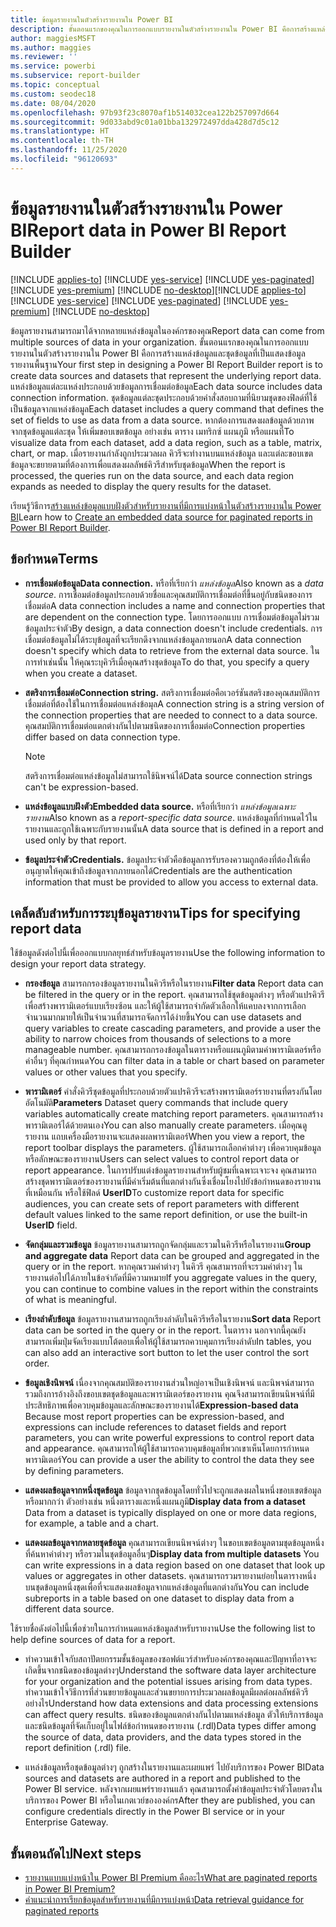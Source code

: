 ```yaml
---
title: ข้อมูลรายงานในตัวสร้างรายงานใน Power BI
description: ขั้นตอนแรกของคุณในการออกแบบรายงานในตัวสร้างรายงานใน Power BI คือการสร้างแหล่งข้อมูลและชุดข้อมูลที่แสดงข้อมูลรายงานพื้นฐาน
author: maggiesMSFT
ms.author: maggies
ms.reviewer: ''
ms.service: powerbi
ms.subservice: report-builder
ms.topic: conceptual
ms.custom: seodec18
ms.date: 08/04/2020
ms.openlocfilehash: 97b93f23c8070af1b514032cea122b257097d664
ms.sourcegitcommit: 9d033abd9c01a01bba132972497dda428d7d5c12
ms.translationtype: HT
ms.contentlocale: th-TH
ms.lasthandoff: 11/25/2020
ms.locfileid: "96120693"
---
```

# <a name="report-data-in-power-bi-report-builder"></a><span data-ttu-id="dd7fa-103">ข้อมูลรายงานในตัวสร้างรายงานใน Power BI</span><span class="sxs-lookup"><span data-stu-id="dd7fa-103">Report data in Power BI Report Builder</span></span>

<span data-ttu-id="dd7fa-104">[!INCLUDE [applies-to](../includes/applies-to.md)] [!INCLUDE [yes-service](../includes/yes-service.md)] [!INCLUDE [yes-paginated](../includes/yes-paginated.md)] [!INCLUDE [yes-premium](../includes/yes-premium.md)] [!INCLUDE [no-desktop](../includes/no-desktop.md)]</span><span class="sxs-lookup"><span data-stu-id="dd7fa-104">[!INCLUDE [applies-to](../includes/applies-to.md)] [!INCLUDE [yes-service](../includes/yes-service.md)] [!INCLUDE [yes-paginated](../includes/yes-paginated.md)] [!INCLUDE [yes-premium](../includes/yes-premium.md)] [!INCLUDE [no-desktop](../includes/no-desktop.md)]</span></span> 

<span data-ttu-id="dd7fa-105">ข้อมูลรายงานสามารถมาได้จากหลายแหล่งข้อมูลในองค์กรของคุณ</span><span class="sxs-lookup"><span data-stu-id="dd7fa-105">Report data can come from multiple sources of data in your organization.</span></span> <span data-ttu-id="dd7fa-106">ขั้นตอนแรกของคุณในการออกแบบรายงานในตัวสร้างรายงานใน Power BI คือการสร้างแหล่งข้อมูลและชุดข้อมูลที่เป็นแสดงข้อมูลรายงานพื้นฐาน</span><span class="sxs-lookup"><span data-stu-id="dd7fa-106">Your first step in designing a Power BI Report Builder report is to create data sources and datasets that represent the underlying report data.</span></span> <span data-ttu-id="dd7fa-107">แหล่งข้อมูลแต่ละแหล่งประกอบด้วยข้อมูลการเชื่อมต่อข้อมูล</span><span class="sxs-lookup"><span data-stu-id="dd7fa-107">Each data source includes data connection information.</span></span> <span data-ttu-id="dd7fa-108">ชุดข้อมูลแต่ละชุดประกอบด้วยคำสั่งสอบถามที่นิยามชุดของฟิลด์ที่ใช้เป็นข้อมูลจากแหล่งข้อมูล</span><span class="sxs-lookup"><span data-stu-id="dd7fa-108">Each dataset includes a query command that defines the set of fields to use as data from a data source.</span></span> <span data-ttu-id="dd7fa-109">หากต้องการแสดงผลข้อมูลด้วยภาพจากชุดข้อมูลแต่ละชุด ให้เพิ่มขอบเขตข้อมูล อย่างเช่น ตาราง เมทริกซ์ แผนภูมิ หรือแผนที่</span><span class="sxs-lookup"><span data-stu-id="dd7fa-109">To visualize data from each dataset, add a data region, such as a table, matrix, chart, or map.</span></span> <span data-ttu-id="dd7fa-110">เมื่อรายงานกำลังถูกประมวลผล คิวรีจะทำงานบนแหล่งข้อมูล และแต่ละขอบเขตข้อมูลจะขยายตามที่ต้องการเพื่อแสดงผลลัพธ์คิวรีสำหรับชุดข้อมูล</span><span class="sxs-lookup"><span data-stu-id="dd7fa-110">When the report is processed, the queries run on the data source, and each data region expands as needed to display the query results for the dataset.</span></span>  

<span data-ttu-id="dd7fa-111">เรียนรู้วิธีการ[สร้างแหล่งข้อมูลแบบฝังตัวสำหรับรายงานที่มีการแบ่งหน้าในตัวสร้างรายงานใน Power BI](paginated-reports-embedded-data-source.md)</span><span class="sxs-lookup"><span data-stu-id="dd7fa-111">Learn how to [Create an embedded data source for paginated reports in Power BI Report Builder](paginated-reports-embedded-data-source.md).</span></span>


##  <a name="terms"></a><a name="BkMk_ReportDataTerms"></a> <span data-ttu-id="dd7fa-112">ข้อกำหนด</span><span class="sxs-lookup"><span data-stu-id="dd7fa-112">Terms</span></span>  
  
- <span data-ttu-id="dd7fa-113">**การเชื่อมต่อข้อมูล**</span><span class="sxs-lookup"><span data-stu-id="dd7fa-113">**Data connection.**</span></span> <span data-ttu-id="dd7fa-114">หรือที่เรียกว่า *แหล่งข้อมูล*</span><span class="sxs-lookup"><span data-stu-id="dd7fa-114">Also known as a *data source*.</span></span> <span data-ttu-id="dd7fa-115">การเชื่อมต่อข้อมูลประกอบด้วยชื่อและคุณสมบัติการเชื่อมต่อที่ขึ้นอยู่กับชนิดของการเชื่อมต่อ</span><span class="sxs-lookup"><span data-stu-id="dd7fa-115">A data connection includes a name and connection properties that are dependent on the connection type.</span></span> <span data-ttu-id="dd7fa-116">โดยการออกแบบ การเชื่อมต่อข้อมูลไม่รวมข้อมูลประจำตัว</span><span class="sxs-lookup"><span data-stu-id="dd7fa-116">By design, a data connection doesn't include credentials.</span></span> <span data-ttu-id="dd7fa-117">การเชื่อมต่อข้อมูลไม่ได้ระบุข้อมูลที่จะเรียกดึงจากแหล่งข้อมูลภายนอก</span><span class="sxs-lookup"><span data-stu-id="dd7fa-117">A data connection doesn't specify which data to retrieve from the external data source.</span></span> <span data-ttu-id="dd7fa-118">ในการทำเช่นนั้น ให้คุณระบุคิวรีเมื่อคุณสร้างชุดข้อมูล</span><span class="sxs-lookup"><span data-stu-id="dd7fa-118">To do that, you specify a query when you create a dataset.</span></span>  
  
- <span data-ttu-id="dd7fa-119">**สตริงการเชื่อมต่อ**</span><span class="sxs-lookup"><span data-stu-id="dd7fa-119">**Connection string.**</span></span> <span data-ttu-id="dd7fa-120">สตริงการเชื่อมต่อคือเวอร์ชันสตริงของคุณสมบัติการเชื่อมต่อที่ต้องใช้ในการเชื่อมต่อแหล่งข้อมุล</span><span class="sxs-lookup"><span data-stu-id="dd7fa-120">A connection string is a string version of the connection properties that are needed to connect to a data source.</span></span> <span data-ttu-id="dd7fa-121">คุณสมบัติการเชื่อมต่อแตกต่างกันไปตามชนิดของการเชื่อมต่อ</span><span class="sxs-lookup"><span data-stu-id="dd7fa-121">Connection properties differ based on data connection type.</span></span> 

    > [!NOTE]
    > <span data-ttu-id="dd7fa-122">สตริงการเชื่อมต่อแหล่งข้อมูลไม่สามารถใช้นิพจน์ได้</span><span class="sxs-lookup"><span data-stu-id="dd7fa-122">Data source connection strings can't be expression-based.</span></span>
  
- <span data-ttu-id="dd7fa-123">**แหล่งข้อมูลแบบฝังตัว**</span><span class="sxs-lookup"><span data-stu-id="dd7fa-123">**Embedded data source.**</span></span> <span data-ttu-id="dd7fa-124">หรือที่เรียกว่า *แหล่งข้อมูลเฉพาะรายงาน*</span><span class="sxs-lookup"><span data-stu-id="dd7fa-124">Also known as a *report-specific data source*.</span></span> <span data-ttu-id="dd7fa-125">แหล่งข้อมูลที่กำหนดไว้ในรายงานและถูกใช้เฉพาะกับรายงานนั้น</span><span class="sxs-lookup"><span data-stu-id="dd7fa-125">A data source that is defined in a report and used only by that report.</span></span>  
  
- <span data-ttu-id="dd7fa-126">**ข้อมูลประจำตัว**</span><span class="sxs-lookup"><span data-stu-id="dd7fa-126">**Credentials.**</span></span> <span data-ttu-id="dd7fa-127">ข้อมูลประจำตัวคือข้อมูลการรับรองความถูกต้องที่ต้องให้เพื่ออนุญาตให้คุณเข้าถึงข้อมูลจากภายนอกได้</span><span class="sxs-lookup"><span data-stu-id="dd7fa-127">Credentials are the authentication information that must be provided to allow you access to external data.</span></span>  
  
##  <a name="tips-for-specifying-report-data"></a><a name="BkMk_ReportDataTips"></a> <span data-ttu-id="dd7fa-128">เคล็ดลับสำหรับการระบุข้อมูลรายงาน</span><span class="sxs-lookup"><span data-stu-id="dd7fa-128">Tips for specifying report data</span></span>

 <span data-ttu-id="dd7fa-129">ใช้ข้อมูลดังต่อไปนี้เพื่อออกแบบกลยุทธ์สำหรับข้อมูลรายงาน</span><span class="sxs-lookup"><span data-stu-id="dd7fa-129">Use the following information to design your report data strategy.</span></span>  
  
- <span data-ttu-id="dd7fa-130">**กรองข้อมูล** สามารถกรองข้อมูลรายงานในคิวรีหรือในรายงาน</span><span class="sxs-lookup"><span data-stu-id="dd7fa-130">**Filter data** Report data can be filtered in the query or in the report.</span></span> <span data-ttu-id="dd7fa-131">คุณสามารถใช้ชุดข้อมูลต่างๆ หรือตัวแปรคิวรีเพื่อสร้างพารามิเตอร์แบบเรียงซ้อน และให้ผู้ใช้สามารถจำกัดตัวเลือกให้แคบลงจากการเลือกจำนวนมากมายให้เป็นจำนวนที่สามารถจัดการได้ง่ายขึ้น</span><span class="sxs-lookup"><span data-stu-id="dd7fa-131">You can use datasets and query variables to create cascading parameters, and provide a user the ability to narrow choices from thousands of selections to a more manageable number.</span></span> <span data-ttu-id="dd7fa-132">คุณสามารถกรองข้อมูลในตารางหรือแผนภูมิตามค่าพารามิเตอร์หรือค่าอื่นๆ ที่คุณกำหนด</span><span class="sxs-lookup"><span data-stu-id="dd7fa-132">You can filter data in a table or chart based on parameter values or other values that you specify.</span></span>  
  
- <span data-ttu-id="dd7fa-133">**พารามิเตอร์** คำสั่งคิวรีชุดข้อมูลที่ประกอบด้วยตัวแปรคิวรีจะสร้างพารามิเตอร์รายงานที่ตรงกันโดยอัตโนมัติ</span><span class="sxs-lookup"><span data-stu-id="dd7fa-133">**Parameters** Dataset query commands that include query variables automatically create matching report parameters.</span></span> <span data-ttu-id="dd7fa-134">คุณสามารถสร้างพารามิเตอร์ได้ด้วยตนเอง</span><span class="sxs-lookup"><span data-stu-id="dd7fa-134">You can also manually create parameters.</span></span> <span data-ttu-id="dd7fa-135">เมื่อคุณดูรายงาน แถบเครื่องมือรายงานจะแสดงผลพารามิเตอร์</span><span class="sxs-lookup"><span data-stu-id="dd7fa-135">When you view a report, the report toolbar displays the parameters.</span></span> <span data-ttu-id="dd7fa-136">ผู้ใช้สามารถเลือกค่าต่างๆ เพื่อควบคุมข้อมูลหรือลักษณะของรายงาน</span><span class="sxs-lookup"><span data-stu-id="dd7fa-136">Users can select values to control report data or report appearance.</span></span> <span data-ttu-id="dd7fa-137">ในการปรับแต่งข้อมูลรายงานสำหรับผู้ชมที่เฉพาะเจาะจง คุณสามารถสร้างชุดพารามิเตอร์ของรายงานที่มีค่าเริ่มต้นที่แตกต่างกันซึ่งเชื่อมโยงไปยังข้อกำหนดของรายงานที่เหมือนกัน หรือใช้ฟิลด์ **UserID**</span><span class="sxs-lookup"><span data-stu-id="dd7fa-137">To customize report data for specific audiences, you can create sets of report parameters with different default values linked to the same report definition, or use the built-in **UserID** field.</span></span> 
  
- <span data-ttu-id="dd7fa-138">**จัดกลุ่มและรวมข้อมูล** ข้อมูลรายงานสามารถถูกจัดกลุ่มและรวมในคิวรีหรือในรายงาน</span><span class="sxs-lookup"><span data-stu-id="dd7fa-138">**Group and aggregate data** Report data can be grouped and aggregated in the query or in the report.</span></span> <span data-ttu-id="dd7fa-139">หากคุณรวมค่าต่างๆ ในคิวรี คุณสามารถที่จะรวมค่าต่างๆ ในรายงานต่อไปได้ภายในข้อจำกัดที่มีความหมาย</span><span class="sxs-lookup"><span data-stu-id="dd7fa-139">If you aggregate values in the query, you can continue to combine values in the report within the constraints of what is meaningful.</span></span>  
  
- <span data-ttu-id="dd7fa-140">**เรียงลำดับข้อมูล** ข้อมูลรายงานสามารถถูกเรียงลำดับในคิวรีหรือในรายงาน</span><span class="sxs-lookup"><span data-stu-id="dd7fa-140">**Sort data** Report data can be sorted in the query or in the report.</span></span> <span data-ttu-id="dd7fa-141">ในตาราง นอกจากนี้คุณยังสามารถเพิ่มปุ่มจัดเรียงแบบโต้ตอบเพื่อให้ผู้ใช้สามารถควบคุมการเรียงลำดับ</span><span class="sxs-lookup"><span data-stu-id="dd7fa-141">In tables, you can also add an interactive sort button to let the user control the sort order.</span></span>  
  
- <span data-ttu-id="dd7fa-142">**ข้อมูลเชิงนิพจน์** เนื่องจากคุณสมบัติของรายงานส่วนใหญ่อาจเป็นเชิงนิพจน์ และนิพจน์สามารถรวมถึงการอ้างอิงถึงขอบเขตชุดข้อมูลและพารามิเตอร์ของรายงาน คุณจึงสามารถเขียนนิพจน์ที่มีประสิทธิภาพเพื่อควบคุมข้อมูลและลักษณะของรายงานได้</span><span class="sxs-lookup"><span data-stu-id="dd7fa-142">**Expression-based data** Because most report properties can be expression-based, and expressions can include references to dataset fields and report parameters, you can write powerful expressions to control report data and appearance.</span></span> <span data-ttu-id="dd7fa-143">คุณสามารถให้ผู้ใช้สามารถควบคุมข้อมูลที่พวกเขาเห็นโดยการกำหนดพารามิเตอร์</span><span class="sxs-lookup"><span data-stu-id="dd7fa-143">You can provide a user the ability to control the data they see by defining parameters.</span></span>  
  
- <span data-ttu-id="dd7fa-144">**แสดงผลข้อมูลจากหนึ่งชุดข้อมูล** ข้อมูลจากชุดข้อมูลโดยทั่วไปจะถูกแสดงผลในหนึ่งขอบเขตข้อมูลหรือมากกว่า ตัวอย่างเช่น หนึ่งตารางและหนึ่งแผนภูมิ</span><span class="sxs-lookup"><span data-stu-id="dd7fa-144">**Display data from a dataset** Data from a dataset is typically displayed on one or more data regions, for example, a table and a chart.</span></span>  
  
- <span data-ttu-id="dd7fa-145">**แสดงผลข้อมูลจากหลายชุดข้อมูล** คุณสามารถเขียนนิพจน์ต่างๆ ในขอบเขตข้อมูลตามชุดข้อมูลหนึ่งที่ค้นหาค่าต่างๆ หรือรวมในชุดข้อมูลอื่นๆ</span><span class="sxs-lookup"><span data-stu-id="dd7fa-145">**Display data from multiple datasets**  You can write expressions in a data region based on one dataset that look up values or aggregates in other datasets.</span></span> <span data-ttu-id="dd7fa-146">คุณสามารถรวมรายงานย่อยในตารางหนึ่งบนชุดข้อมูลหนึ่งชุดเพื่อที่จะแสดงผลข้อมูลจากแหล่งข้อมูลที่แตกต่างกัน</span><span class="sxs-lookup"><span data-stu-id="dd7fa-146">You can include subreports in a table based on one dataset to display data from a different data source.</span></span>  
  
 <span data-ttu-id="dd7fa-147">ใช้รายชื่อดังต่อไปนี้เพื่อช่วยในการกำหนดแหล่งข้อมูลสำหรับรายงาน</span><span class="sxs-lookup"><span data-stu-id="dd7fa-147">Use the following list to help define sources of data for a report.</span></span>  
  
- <span data-ttu-id="dd7fa-148">ทำความเข้าใจกับสถาปัตยกรรมชั้นข้อมูลของซอฟต์แวร์สำหรับองค์กรของคุณและปัญหาที่อาจจะเกิดขึ้นจากชนิดของข้อมูลต่างๆ</span><span class="sxs-lookup"><span data-stu-id="dd7fa-148">Understand the software data layer architecture for your organization and the potential issues arising from data types.</span></span> <span data-ttu-id="dd7fa-149">ทำความเข้าใจวิธีการที่ส่วนขยายข้อมูลและส่วนขยายการประมวลผลข้อมูลมีผลต่อผลลัพธ์คิวรีอย่างไร</span><span class="sxs-lookup"><span data-stu-id="dd7fa-149">Understand how data extensions and data processing extensions can affect query results.</span></span> <span data-ttu-id="dd7fa-150">ชนิดของข้อมูลแตกต่างกันไปตามแหล่งข้อมูล ตัวให้บริการข้อมูล และชนิดข้อมูลที่จัดเก็บอยู่ในไฟล์ข้อกำหนดของรายงาน (.rdl)</span><span class="sxs-lookup"><span data-stu-id="dd7fa-150">Data types differ among the source of data, data providers, and the data types stored in the report definition (.rdl) file.</span></span>  
  
- <span data-ttu-id="dd7fa-151">แหล่งข้อมูลหรือชุดข้อมูลต่างๆ ถูกสร้างในรายงานและเผยแพร่ ไปยังบริการของ Power BI</span><span class="sxs-lookup"><span data-stu-id="dd7fa-151">Data sources and datasets are authored in a report and published to the Power BI service.</span></span> <span data-ttu-id="dd7fa-152">หลังจากเผยแพร่รายงานแล้ว คุณสามารถตั้งค่าข้อมูลประจำตัวโดยตรงในบริการของ Power BI หรือในเกตเวย์ขององค์กร</span><span class="sxs-lookup"><span data-stu-id="dd7fa-152">After they are published, you can configure credentials directly in the Power BI service or in your Enterprise Gateway.</span></span> 

## <a name="next-steps"></a><span data-ttu-id="dd7fa-153">ขั้นตอนถัดไป</span><span class="sxs-lookup"><span data-stu-id="dd7fa-153">Next steps</span></span>

- [<span data-ttu-id="dd7fa-154">รายงานแบบแบ่งหน้าใน Power BI Premium คืออะไร</span><span class="sxs-lookup"><span data-stu-id="dd7fa-154">What are paginated reports in Power BI Premium?</span></span>](paginated-reports-report-builder-power-bi.md)  
- [<span data-ttu-id="dd7fa-155">คำแนะนำการเรียกข้อมูลสำหรับรายงานที่มีการแบ่งหน้า</span><span class="sxs-lookup"><span data-stu-id="dd7fa-155">Data retrieval guidance for paginated reports</span></span>](../guidance/report-paginated-data-retrieval.md)
